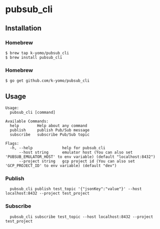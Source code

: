 # pubsub_cli

## Installation
### Homebrew
```
$ brew tap k-yomo/pubsub_cli
$ brew install pubsub_cli 
```

### Homebrew
```
$ go get github.com/k-yomo/pubsub_cli
```

## Usage
```
Usage:
  pubsub_cli [command]

Available Commands:
  help        Help about any command
  publish     publish Pub/Sub message
  subscribe   subscribe Pub/Sub topic

Flags:
  -h, --help             help for pubsub_cli
      --host string      emulator host (You can also set 'PUBSUB_EMULATOR_HOST' to env variable) (default "localhost:8432")
      --project string   gcp project id (You can also set 'GCP_PROJECT_ID' to env variable) (default "dev")
```

### Publish
```
  pubsub_cli publish test_topic '{"jsonKey":"value"}' --host localhost:8432 --project test_project
```

### Subscribe
```
  pubsub_cli subscribe test_topic --host localhost:8432 --project test_project
```
